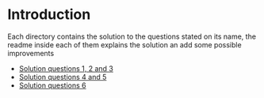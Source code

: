 # Introduction
Each directory contains the solution to the questions stated on its name, the readme inside each of them explains the solution an add some possible improvements

- [Solution questions 1, 2 and 3](./question1-2-3)
- [Solution questions 4 and 5](./question4-5)
- [Solution questions 6](./question6)

